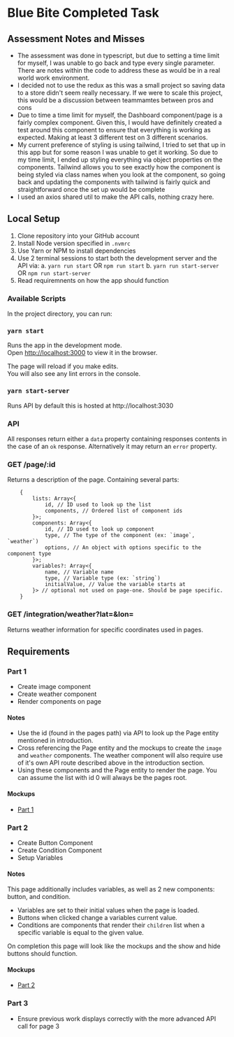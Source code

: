 # Blue Bite Completed Task

## Assessment Notes and Misses

- The assessment was done in typescript, but due to setting a time limit for myself, I was unable to go back and type every single parameter. There are notes within the code to address these as would be in a real world work environment.
- I decided not to use the redux as this was a small project so saving data to a store didn't seem really necessary. If we were to scale this project, this would be a discussion between teammamtes between pros and cons
- Due to time a time limit for myself, the Dashboard component/page is a fairly complex component. Given this, I would have definitely created a test around this component to ensure that everything is working as expected. Making at least 3 different test on 3 different scenarios.
- My current preference of styling is using tailwind, I tried to set that up in this app but for some reason I was unable to get it working. So due to my time limit, I ended up styling everything via object properties on the components. Tailwind allows you to see exactly how the component is being styled via class names when you look at the component, so going back and updating the components with tailwind is fairly quick and straightforward once the set up would be complete
- I used an axios shared util to make the API calls, nothing crazy here.

## Local Setup

1. Clone repository into your GitHub account
2. Install Node version specified in `.nvmrc`
3. Use Yarn or NPM to install dependencies
4. Use 2 terminal sessions to start both the development server and the API via:
   a. `yarn run start` OR `npm run start`
   b. `yarn run start-server` OR `npm run start-server`
5. Read requiremnents on how the app should function

### Available Scripts

In the project directory, you can run:

### `yarn start`

Runs the app in the development mode.\
Open [http://localhost:3000](http://localhost:3000) to view it in the browser.

The page will reload if you make edits.\
You will also see any lint errors in the console.

### `yarn start-server`

Runs API by default this is hosted at http://localhost:3030

### API

All responses return either a `data` property containing responses contents in the case of an `ok` response. Alternatively it may return an `error` property.

### GET /page/:id

Returns a description of the page. Containing several parts:

```
    {
        lists: Array<{
            id, // ID used to look up the list
            components, // Ordered list of component ids
        }>;
        components: Array<{
            id, // ID used to look up component
            type, // The type of the component (ex: `image`, `weather`)
            options, // An object with options specific to the component type
        }>;
        variables?: Array<{
            name, // Variable name
            type, // Variable type (ex: `string`)
            initialValue, // Value the variable starts at
        }> // optional not used on page-one. Should be page specific.
    }
```

### GET /integration/weather?lat=<lat>&lon=<lon>

Returns weather information for specific coordinates used in pages.

## Requirements

### Part 1

- Create image component
- Create weather component
- Render components on page

#### Notes

- Use the id (found in the pages path) via API to look up the Page entity mentioned in introduction.
- Cross referencing the Page entity and the mockups to create the `image` and `weather` components. The weather component will also require use of it's own API route described above in the introduction section.
- Using these components and the Page entity to render the page. You can assume the list with id 0 will always be the pages root.

#### Mockups

- [Part 1](https://www.figma.com/proto/9NtrKC7KAudIqARPU4OzfL/Front-End-Assessment?page-id=0%3A1&node-id=40%3A16&viewport=241%2C48%2C0.73&scaling=scale-down&starting-point-node-id=40%3A16&show-proto-sidebar=1)

### Part 2

- Create Button Component
- Create Condition Component
- Setup Variables

#### Notes

This page additionally includes variables, as well as 2 new components: button, and condition.

- Variables are set to their initial values when the page is loaded.
- Buttons when clicked change a variables current value.
- Conditions are components that render their `children` list when a specific variable is equal to the given value.

On completion this page will look like the mockups and the show and hide buttons should function.

#### Mockups

- [Part 2](https://www.figma.com/proto/9NtrKC7KAudIqARPU4OzfL/Front-End-Assessment?page-id=0%3A1&node-id=78%3A48&viewport=241%2C48%2C0.73&scaling=scale-down&starting-point-node-id=78%3A48&show-proto-sidebar=1)

### Part 3

- Ensure previous work displays correctly with the more advanced API call for page 3
